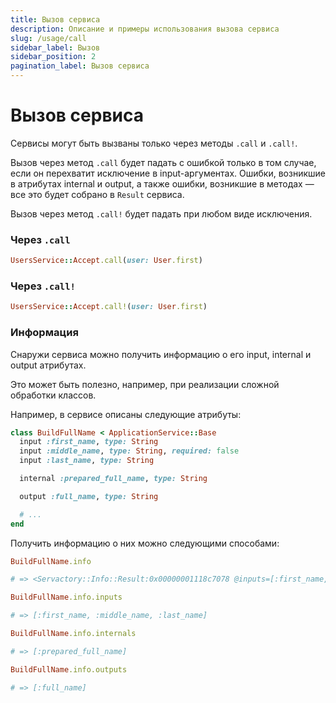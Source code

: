 ```yaml
---
title: Вызов сервиса
description: Описание и примеры использования вызова сервиса
slug: /usage/call
sidebar_label: Вызов
sidebar_position: 2
pagination_label: Вызов сервиса
---
```


# Вызов сервиса

Сервисы могут быть вызваны только через методы `.call` и `.call!`.

Вызов через метод `.call` будет падать с ошибкой только в том случае, если он перехватит исключение в input-аргументах.
Ошибки, возникшие в атрибутах internal и output, а также ошибки, возникшие в методах — все это будет собрано в `Result` сервиса.

Вызов через метод `.call!` будет падать при любом виде исключения.

### Через `.call`

```ruby
UsersService::Accept.call(user: User.first)
```

### Через `.call!`

```ruby
UsersService::Accept.call!(user: User.first)
```

### Информация

Снаружи сервиса можно получить информацию о его input, internal и output атрибутах.

Это может быть полезно, например, при реализации сложной обработки классов.

Например, в сервисе описаны следующие атрибуты:

```ruby
class BuildFullName < ApplicationService::Base
  input :first_name, type: String
  input :middle_name, type: String, required: false
  input :last_name, type: String

  internal :prepared_full_name, type: String

  output :full_name, type: String

  # ...
end
```

Получить информацию о них можно следующими способами:

```ruby
BuildFullName.info

# => <Servactory::Info::Result:0x00000001118c7078 @inputs=[:first_name, :middle_name, :last_name], @internals=[:prepared_full_name], @outputs=[:full_name]>
```

```ruby
BuildFullName.info.inputs

# => [:first_name, :middle_name, :last_name]
```

```ruby
BuildFullName.info.internals

# => [:prepared_full_name]
```

```ruby
BuildFullName.info.outputs

# => [:full_name]
```
